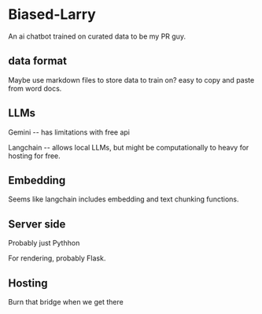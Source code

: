 # Biased-Larry
An ai chatbot trained on curated data to be my PR guy.

## data format

Maybe use markdown files to store data to train on? easy to copy and paste from word docs.

## LLMs

Gemini -- has limitations with free api

Langchain -- allows local LLMs, but might be computationally to heavy for hosting for free.

## Embedding

Seems like langchain includes embedding and text chunking functions.

## Server side

Probably just Pythhon

For rendering, probably Flask.

## Hosting

Burn that bridge when we get there
